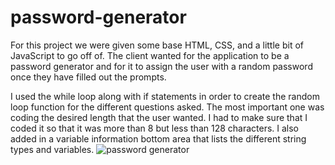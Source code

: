 # password-generator

For this project we were given some base HTML, CSS, and a little bit of JavaScript to go off of. The client wanted for the application to be a password generator and for it to assign the user with a random password once they have filled out the prompts. 

I used the while loop along with if statements in order to create the random loop function for the different questions asked. The most important one was coding the desired length that the user wanted. I had to make sure that I coded it so that it was more than 8 but less than 128 characters. I also added in a variable information bottom area that lists the different string types and variables. ![password generator](https://user-images.githubusercontent.com/101831653/173721248-15a8d2f0-3d69-48c5-a51c-865814e0e41a.png)
